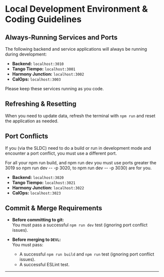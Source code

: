 # Local Development Environment & Coding Guidelines

## Always-Running Services and Ports

The following backend and service applications will always be running during development:

- **Backend:** `localhost:3010`
- **Tango Tiempo:** `localhost:3001`
- **Harmony Junction:** `localhost:3002`
- **CalOps:** `localhost:3003`

Please keep these services running as you code.

## Refreshing & Resetting

When you need to update data, refresh the terminal with `npm run` and reset the application as needed.

## Port Conflicts

If you (via the SLDC) need to do a build or run in development mode and encounter a port conflict, you must use a different port.

For all your npm run build, and npm run dev you must use ports greater the 3019
so npm run dev -- -p 3020, to npm run dev -- -p 3030) are for you.

- **Backend:** `localhost:3020`
- **Tango Tiempo:** `localhost:3021`
- **Harmony Junction:** `localhost:3022`
- **CalOps:** `localhost:3023`

## Commit & Merge Requirements

- **Before committing to git:**  
  You must pass a successful `npm run dev` test (ignoring port conflict issues).

- **Before merging to `DEVL`:**  
  You must pass:
  - A successful `npm run build` and `npm run` test (ignoring port conflict issues).
  - A successful ESLint test.

---
